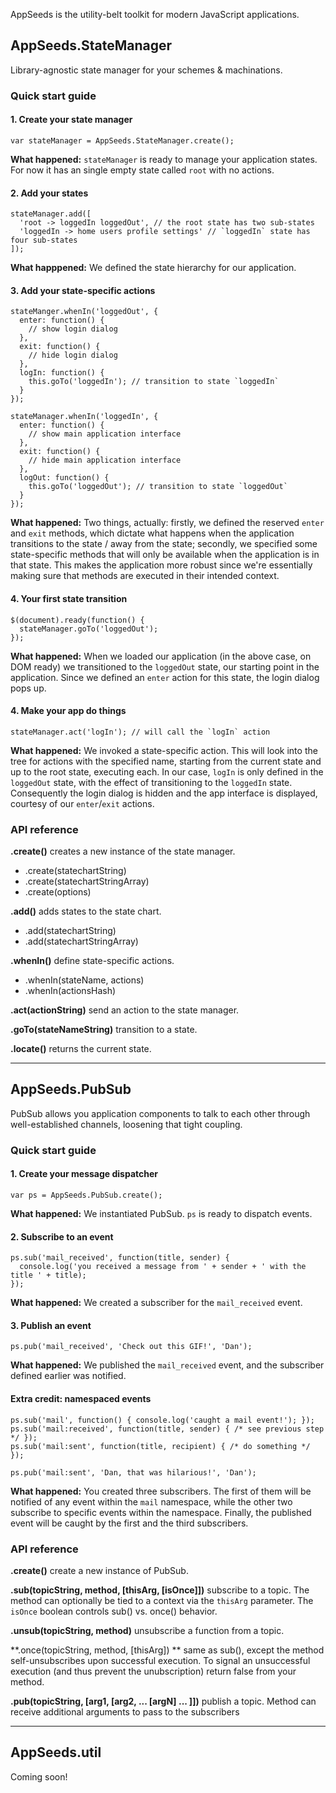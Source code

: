 AppSeeds is the utility-belt toolkit for modern JavaScript applications.

## AppSeeds.StateManager

Library-agnostic state manager for your schemes & machinations.

### Quick start guide

#### 1. Create your state manager

    var stateManager = AppSeeds.StateManager.create();
    
**What happened:** `stateManager` is ready to manage your application states. For now it has an single empty state called `root` with no actions.

#### 2. Add your states

    stateManager.add([
      'root -> loggedIn loggedOut', // the root state has two sub-states
      'loggedIn -> home users profile settings' // `loggedIn` state has four sub-states
    ]);
    
**What happpened:** We defined the state hierarchy for our application.
  
#### 3. Add your state-specific actions

    stateManger.whenIn('loggedOut', {
      enter: function() {
        // show login dialog
      },
      exit: function() {
        // hide login dialog
      },
      logIn: function() {
        this.goTo('loggedIn'); // transition to state `loggedIn`
      }
    });

    stateManager.whenIn('loggedIn', {
      enter: function() {
        // show main application interface
      },
      exit: function() {
        // hide main application interface
      },
      logOut: function() {
        this.goTo('loggedOut'); // transition to state `loggedOut`
      }
    });
  
**What happened:** Two things, actually: firstly, we defined the reserved `enter` and `exit` methods, which dictate what happens when the application transitions to the state / away from the state; secondly, we specified some state-specific methods that will only be available when the application is in that state. This makes the application more robust since we're essentially making sure that methods are executed in their intended context.

#### 4. Your first state transition

    $(document).ready(function() {
      stateManager.goTo('loggedOut');
    });
    
**What happened:** When we loaded our application (in the above case, on DOM ready) we transitioned to the `loggedOut` state, our starting point in the application. Since we defined an `enter` action for this state, the login dialog pops up.
  
#### 4. Make your app do things

    stateManager.act('logIn'); // will call the `logIn` action
  
**What happened:** We invoked a state-specific action. This will look into the tree for actions with the specified name, starting from the current state and up to the root state, executing each. In our case, `logIn` is only defined in the `loggedOut` state, with the effect of transitioning to the `loggedIn` state. Consequently the login dialog is hidden and the app interface is displayed, courtesy of our `enter`/`exit` actions.

### API reference

**.create()** creates a new instance of the state manager.

* .create(statechartString)
* .create(statechartStringArray)
* .create(options)

**.add()** adds states to the state chart.

* .add(statechartString)
* .add(statechartStringArray)

**.whenIn()** define state-specific actions.

* .whenIn(stateName, actions)
* .whenIn(actionsHash)

**.act(actionString)** send an action to the state manager.

**.goTo(stateNameString)** transition to a state.

**.locate()** returns the current state.

---

## AppSeeds.PubSub

PubSub allows you application components to talk to each other through well-established channels, loosening that tight coupling.

### Quick start guide

#### 1. Create your message dispatcher

    var ps = AppSeeds.PubSub.create();

**What happened:** We instantiated PubSub. `ps` is ready to dispatch events.

#### 2. Subscribe to an event
  
    ps.sub('mail_received', function(title, sender) {
      console.log('you received a message from ' + sender + ' with the title ' + title);
    });

**What happened:** We created a subscriber for the `mail_received` event.

#### 3. Publish an event

    ps.pub('mail_received', 'Check out this GIF!', 'Dan');

**What happened:** We published the `mail_received` event, and the subscriber defined earlier was notified.

#### Extra credit: namespaced events
    
    ps.sub('mail', function() { console.log('caught a mail event!'); });
    ps.sub('mail:received', function(title, sender) { /* see previous step */ });
    ps.sub('mail:sent', function(title, recipient) { /* do something */ });

    ps.pub('mail:sent', 'Dan, that was hilarious!', 'Dan');

**What happened:** You created three subscribers. The first of them will be notified of any event within the `mail` namespace, while the other two subscribe to specific events within the namespace. Finally, the published event will be caught by the first and the third subscribers.


### API reference

**.create()** create a new instance of PubSub.

**.sub(topicString, method, [thisArg, [isOnce]])** subscribe to a topic. The method can optionally be tied to a context via the `thisArg` parameter. The `isOnce` boolean controls sub() vs. once() behavior.

**.unsub(topicString, method)** unsubscribe a function from a topic.

**.once(topicString, method, [thisArg]) ** same as sub(), except the method self-unsubscribes upon successful execution.
To signal an unsuccessful execution (and thus prevent the unubscription) return false from your method.

**.pub(topicString, [arg1, [arg2, ... [argN] ... ]])** publish a topic. Method can receive additional arguments to pass to the subscribers

---

## AppSeeds.util

Coming soon!